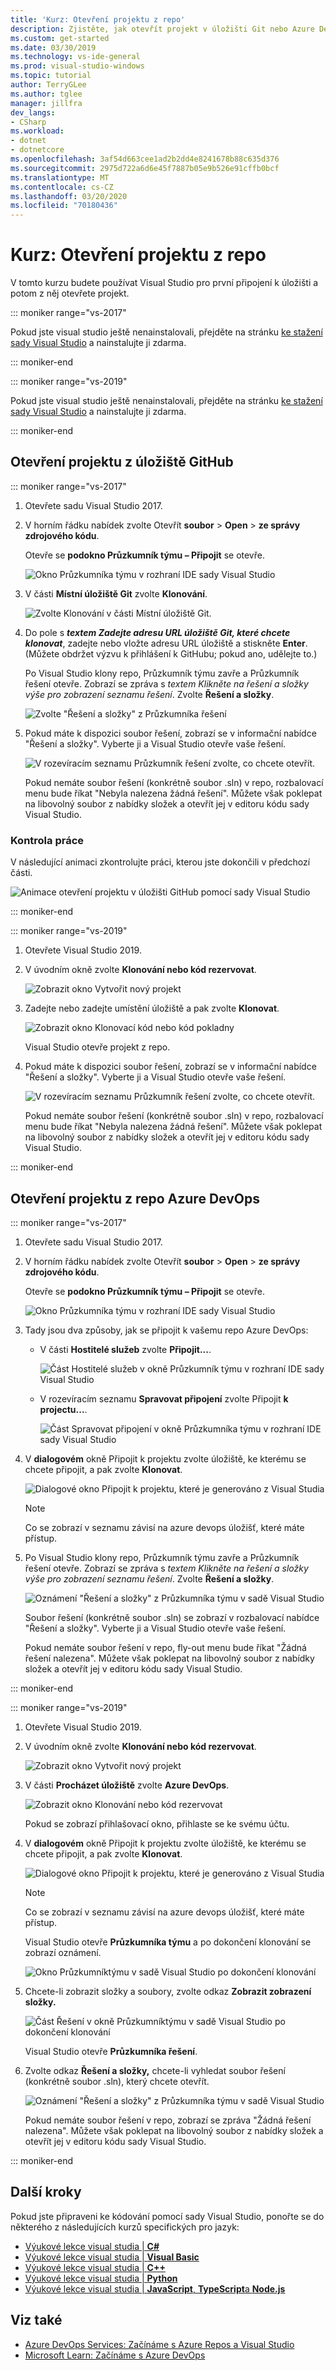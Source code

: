 ```yaml
---
title: 'Kurz: Otevření projektu z repo'
description: Zjistěte, jak otevřít projekt v úložišti Git nebo Azure DevOps pomocí Visual Studia.
ms.custom: get-started
ms.date: 03/30/2019
ms.technology: vs-ide-general
ms.prod: visual-studio-windows
ms.topic: tutorial
author: TerryGLee
ms.author: tglee
manager: jillfra
dev_langs:
- CSharp
ms.workload:
- dotnet
- dotnetcore
ms.openlocfilehash: 3af54d663cee1ad2b2dd4e8241678b88c635d376
ms.sourcegitcommit: 2975d722a6d6e45f7887b05e9b526e91cffb0bcf
ms.translationtype: MT
ms.contentlocale: cs-CZ
ms.lasthandoff: 03/20/2020
ms.locfileid: "70180436"
---
```

# <a name="tutorial-open-a-project-from-a-repo"></a>Kurz: Otevření projektu z repo

V tomto kurzu budete používat Visual Studio pro první připojení k úložišti a potom z něj otevřete projekt.

::: moniker range="vs-2017"

Pokud jste visual studio ještě nenainstalovali, přejděte na stránku [ke stažení sady Visual Studio](https://visualstudio.microsoft.com/vs/older-downloads/?utm_medium=microsoft&utm_source=docs.microsoft.com&utm_campaign=vs+2017+download) a nainstalujte ji zdarma.

::: moniker-end

::: moniker range="vs-2019"

Pokud jste visual studio ještě nenainstalovali, přejděte na stránku [ke stažení sady Visual Studio](https://visualstudio.microsoft.com/downloads) a nainstalujte ji zdarma.

::: moniker-end

## <a name="open-a-project-from-a-github-repo"></a>Otevření projektu z úložiště GitHub

::: moniker range="vs-2017"

1. Otevřete sadu Visual Studio 2017.

1. V horním řádku nabídek zvolte Otevřít **soubor** > **Open** > **ze správy zdrojového kódu**.

   Otevře se **podokno Průzkumník týmu – Připojit** se otevře.

    ![Okno Průzkumníka týmu v rozhraní IDE sady Visual Studio](./media/open-proj-repo-team-explorer.png)

1. V části **Místní úložiště Git** zvolte **Klonování**.

    ![Zvolte Klonování v části Místní úložiště Git.](./media/open-proj-repo-local-git-repo-clone.png)

1. Do pole s ***textem Zadejte adresu URL úložiště Git, které chcete klonovat***, zadejte nebo vložte adresu URL úložiště a stiskněte **Enter**. (Můžete obdržet výzvu k přihlášení k GitHubu; pokud ano, udělejte to.)

   Po Visual Studio klony repo, Průzkumník týmu zavře a Průzkumník řešení otevře. Zobrazí se zpráva s *textem Klikněte na řešení a složky výše pro zobrazení seznamu řešení*. Zvolte **Řešení a složky**.

   ![Zvolte "Řešení a složky" z Průzkumníka řešení](./media/open-proj-repo-github-solutions-folders.png)

1. Pokud máte k dispozici soubor řešení, zobrazí se v informační nabídce "Řešení a složky". Vyberte ji a Visual Studio otevře vaše řešení.

   ![V rozevíracím seznamu Průzkumník řešení zvolte, co chcete otevřít.](./media/open-proj-repo-github-solutions-folders-picker.png)

   Pokud nemáte soubor řešení (konkrétně soubor .sln) v repo, rozbalovací menu bude říkat "Nebyla nalezena žádná řešení". Můžete však poklepat na libovolný soubor z nabídky složek a otevřít jej v editoru kódu sady Visual Studio.

### <a name="review-your-work"></a>Kontrola práce

V následující animaci zkontrolujte práci, kterou jste dokončili v předchozí části.

   ![Animace otevření projektu v úložišti GitHub pomocí sady Visual Studio](./media/open-project-from-github.gif)

::: moniker-end

::: moniker range="vs-2019"

1. Otevřete Visual Studio 2019.

1. V úvodním okně zvolte **Klonování nebo kód rezervovat**.

   ![Zobrazit okno Vytvořit nový projekt](../get-started/media/vs-2019/clone-checkout-code-dark.png)

1. Zadejte nebo zadejte umístění úložiště a pak zvolte **Klonovat**.

   ![Zobrazit okno Klonovací kód nebo kód pokladny](../get-started/media/vs-2019/clone-checkout-code-git-repo-dark.png)

   Visual Studio otevře projekt z repo.

1. Pokud máte k dispozici soubor řešení, zobrazí se v informační nabídce "Řešení a složky". Vyberte ji a Visual Studio otevře vaše řešení.

   ![V rozevíracím seznamu Průzkumník řešení zvolte, co chcete otevřít.](./media/open-proj-repo-github-solutions-folders-picker.png)

   Pokud nemáte soubor řešení (konkrétně soubor .sln) v repo, rozbalovací menu bude říkat "Nebyla nalezena žádná řešení". Můžete však poklepat na libovolný soubor z nabídky složek a otevřít jej v editoru kódu sady Visual Studio.

::: moniker-end

## <a name="open-a-project-from-an-azure-devops-repo"></a>Otevření projektu z repo Azure DevOps

::: moniker range="vs-2017"

1. Otevřete sadu Visual Studio 2017.

1. V horním řádku nabídek zvolte Otevřít **soubor** > **Open** > **ze správy zdrojového kódu**.

   Otevře se **podokno Průzkumník týmu – Připojit** se otevře.

    ![Okno Průzkumníka týmu v rozhraní IDE sady Visual Studio](./media/open-proj-repo-team-explorer.png)

1. Tady jsou dva způsoby, jak se připojit k vašemu repo Azure DevOps:

      - V části **Hostitelé služeb** zvolte **Připojit...**.

        ![Část Hostitelé služeb v okně Průzkumník týmu v rozhraní IDE sady Visual Studio](./media/open-proj-repo-azure-devops.png)

      - V rozevíracím seznamu **Spravovat připojení** zvolte Připojit **k projectu...**.

        ![Část Spravovat připojení v okně Průzkumníka týmu v rozhraní IDE sady Visual Studio](./media/open-proj-repo-azuredevops-manage-connections.png)

1. V **dialogovém** okně Připojit k projektu zvolte úložiště, ke kterému se chcete připojit, a pak zvolte **Klonovat**.

      ![Dialogové okno Připojit k projektu, které je generováno z Visual Studia](./media/open-proj-azure-devops-connect-cloud-clone.png)

    > [!NOTE]
    > Co se zobrazí v seznamu závisí na azure devops úložišť, které máte přístup.

1. Po Visual Studio klony repo, Průzkumník týmu zavře a Průzkumník řešení otevře. Zobrazí se zpráva s *textem Klikněte na řešení a složky výše pro zobrazení seznamu řešení*. Zvolte **Řešení a složky**.

      ![Oznámení "Řešení a složky" z Průzkumníka týmu v sadě Visual Studio](./media/open-proj-repo-solutions-folders.png)

   Soubor řešení (konkrétně soubor .sln) se zobrazí v rozbalovací nabídce "Řešení a složky". Vyberte ji a Visual Studio otevře vaše řešení.

   Pokud nemáte soubor řešení v repo, fly-out menu bude říkat "Žádná řešení nalezena". Můžete však poklepat na libovolný soubor z nabídky složek a otevřít jej v editoru kódu sady Visual Studio.

::: moniker-end

::: moniker range="vs-2019"

1. Otevřete Visual Studio 2019.

1. V úvodním okně zvolte **Klonování nebo kód rezervovat**.

   ![Zobrazit okno Vytvořit nový projekt](../get-started/media/vs-2019/clone-checkout-code-dark.png)

1. V části **Procházet úložiště** zvolte **Azure DevOps**.

   ![Zobrazit okno Klonování nebo kód rezervovat](../get-started/media/vs-2019/clone-checkout-code-git-repo-dark.png)

   Pokud se zobrazí přihlašovací okno, přihlaste se ke svému účtu.

1. V **dialogovém** okně Připojit k projektu zvolte úložiště, ke kterému se chcete připojit, a pak zvolte **Klonovat**.

      ![Dialogové okno Připojit k projektu, které je generováno z Visual Studia](./media/open-proj-azure-devops-connect-cloud-clone.png)

    > [!NOTE]
    > Co se zobrazí v seznamu závisí na azure devops úložišť, které máte přístup.

   Visual Studio otevře **Průzkumníka týmu** a po dokončení klonování se zobrazí oznámení.

     ![Okno Průzkumníktýmu v sadě Visual Studio po dokončení klonování](./media/vs-2019/clone-complete-azure-devops.png)

1. Chcete-li zobrazit složky a soubory, zvolte odkaz **Zobrazit zobrazení složky.**

     ![Část Řešení v okně Průzkumníktýmu v sadě Visual Studio po dokončení klonování](./media/vs-2019/show-folder-view-azure-devops.png)

     Visual Studio otevře **Průzkumníka řešení**.

1. Zvolte odkaz **Řešení a složky,** chcete-li vyhledat soubor řešení (konkrétně soubor .sln), který chcete otevřít.

      ![Oznámení "Řešení a složky" z Průzkumníka týmu v sadě Visual Studio](./media/open-proj-repo-solutions-folders.png)

   Pokud nemáte soubor řešení v repo, zobrazí se zpráva "Žádná řešení nalezena". Můžete však poklepat na libovolný soubor z nabídky složek a otevřít jej v editoru kódu sady Visual Studio.

::: moniker-end

## <a name="next-steps"></a>Další kroky

Pokud jste připraveni ke kódování pomocí sady Visual Studio, ponořte se do některého z následujících kurzů specifických pro jazyk:

- [Výukové lekce visual studia | **C#**](./csharp/index.yml)
- [Výukové lekce visual studia | **Visual Basic**](./visual-basic/index.yml)
- [Výukové lekce visual studia | **C++**](/cpp/get-started/tutorial-console-cpp)
- [Výukové lekce visual studia | **Python**](/visualstudio/python/)
- [Výukové lekce visual studia | **JavaScript**, **TypeScript**a **Node.js**](/visualstudio/javascript/)

## <a name="see-also"></a>Viz také

- [Azure DevOps Services: Začínáme s Azure Repos a Visual Studio](/azure/devops/repos/git/gitquickstart/)
- [Microsoft Learn: Začínáme s Azure DevOps](/learn/modules/get-started-with-devops/)